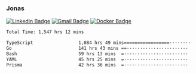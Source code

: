 ### Jonas
[![Linkedin Badge](https://img.shields.io/badge/-Jonas%20Neto-9933F7?style=flat-square&logo=Linkedin&logoColor=white&link=https://www.linkedin.com/in/jonas-nogueira-neto/)](https://www.linkedin.com/in/jonas-nogueira-neto/)
[![Gmail Badge](https://img.shields.io/badge/-nogueiraneto.jonas@gmail.com-9933F7?style=flat-square&logo=Gmail&logoColor=white&link=mailto:nogueiraneto.jonas@gmail.com)](mailto:nogueiraneto.jonas@gmail.com)
[![Docker Badge](https://img.shields.io/badge/-DockerHub-9933F7?style=flat-square&logo=Docker&logoColor=white&link=https://hub.docker.com/u/jonasssneto)](https://hub.docker.com/u/jonasssneto)


<!--START_SECTION:waka-->

```txt
Total Time: 1,547 hrs 12 mins

TypeScript                 1,084 hrs 49 mins=================········   69.32 %
Go                         141 hrs 43 mins ==·······················   09.06 %
Bash                       59 hrs 13 mins  =························   03.78 %
YAML                       45 hrs 25 mins  =························   02.90 %
Prisma                     42 hrs 36 mins  =························   02.72 %
```

<!--END_SECTION:waka-->
###
